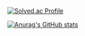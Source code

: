 [![Solved.ac Profile](http://mazassumnida.wtf/api/v2/generate_badge?boj=kazuha2048)](https://solved.ac/kazuha2048/)

[![Anurag's GitHub stats](https://github-readme-stats.vercel.app/api?username=Friox)](https://github.com/Friox/github-readme-stats)
